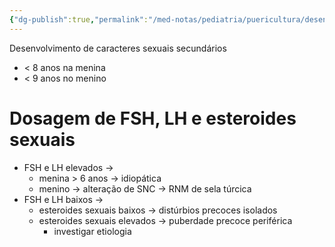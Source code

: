 ```yaml
---
{"dg-publish":true,"permalink":"/med-notas/pediatria/puericultura/desenvolvimento/puberdade-precoce/","tags":["review"]}
---
```


Desenvolvimento de caracteres sexuais secundários
- < 8 anos na menina
- < 9 anos no menino

# Dosagem de FSH, LH e esteroides sexuais
- FSH e LH elevados -> 
	- menina > 6 anos -> idiopática
	- menino -> alteração de SNC -> RNM de sela túrcica
- FSH e LH baixos ->
	- esteroides sexuais baixos -> distúrbios precoces isolados
	- esteroides sexuais elevados -> puberdade precoce periférica
		- investigar etiologia